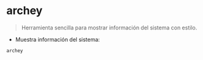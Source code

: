 # archey

> Herramienta sencilla para mostrar información del sistema con estilo.

- Muestra información del sistema:

`archey`
